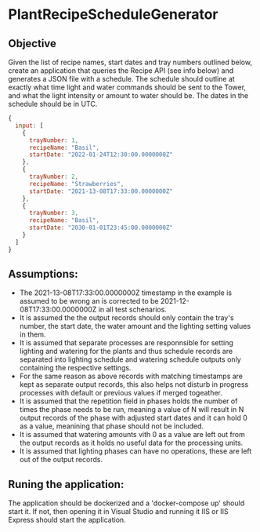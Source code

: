 # PlantRecipeScheduleGenerator

## Objective
Given the list of recipe names, start dates and tray numbers outlined below, create an application that queries the Recipe API (see info below) and generates a JSON file with a schedule.
The schedule should outline at exactly what time light and water commands should be sent to the Tower, and what the light intensity or amount to water should be.
The dates in the schedule should be in UTC.
```js
{
  input: [
    {
      trayNumber: 1,
      recipeName: "Basil",
      startDate: "2022-01-24T12:30:00.0000000Z"
    },
    {
      trayNumber: 2,
      recipeName: "Strawberries",
      startDate: "2021-13-08T17:33:00.0000000Z"
    },
    {
      trayNumber: 3,
      recipeName: "Basil",
      startDate: "2030-01-01T23:45:00.0000000Z"
    }
  ]
}
```

## Assumptions:
- The 2021-13-08T17:33:00.0000000Z timestamp in the example is assumed to be wrong an is corrected to be 2021-12-08T17:33:00.0000000Z in all test schenarios.
- It is assumed the the output records should only contain the tray's number, the start date, the water amount and the lighting setting values in them.
- It is assumed that separate processes are responnsible for setting lighting and watering for the plants and thus schedule records are separated into lighting schedule and watering schedule outputs only containing the respective settings.
- For the same reason as above records with matching timestamps are kept as separate output records, this also helps not disturb in progress processes with default or previous values if merged togeather.
- It is assumed that the repetition field in phases holds the number of times the phase needs to be run, meaning a value of N will result in N output records of the phase with adjusted start dates and it can hold 0 as a value, meanining that phase should not be included.
- It is assumed that watering amounts vith 0 as a value are left out from the output records as it holds no useful data for the processing units.
- It is assumed that lighting phases can have no operations, these are left out of the output records.

## Runing the application:
The application should be dockerized and a 'docker-compose up' should start it.
If not, then opening it in Visual Studio and running it IIS or IIS Express should start the application.